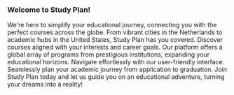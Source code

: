 ### Welcome to Study Plan!

We're here to simplify your educational journey, connecting you with the perfect courses across the globe. From vibrant cities in the Netherlands to academic hubs in the United States, Study Plan has you covered. Discover courses aligned with your interests and career goals. Our platform offers a global array of programs from prestigious institutions, expanding your educational horizons. Navigate effortlessly with our user-friendly interface. Seamlessly plan your academic journey from application to graduation. Join Study Plan today and let us guide you on an educational adventure, turning your dreams into a reality!
